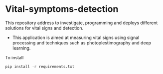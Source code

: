 # Vital-symptoms-detection
This repository address to investigate, programming and deploys different solutions for vital signs and detection.


* This application is aimed at measuring vital signs using signal processing and techniques such as photoplestimography and deep learning.


To install

```python
pip install -r requirements.txt
```